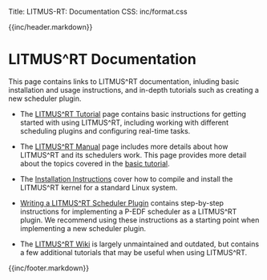 Title:  LITMUS-RT: Documentation
CSS:    inc/format.css

{{inc/header.markdown}}

LITMUS^RT Documentation
=======================

This page contains links to LITMUS^RT documentation, inluding basic installation and usage instructions, and in-depth tutorials such as creating a new scheduler plugin.

 - The [LITMUS^RT Tutorial](tutorial/index.html) page contains basic instructions for getting started with using LITMUS^RT, including working with different scheduling plugins and configuring real-time tasks.

 - The [LITMUS^RT Manual](tutorial/manual.html) page includes more details about how LITMUS^RT and its schedulers work. This page provides more detail about the topics covered in the [basic tutorial](tutorial/index.html).

 - The [Installation Instructions](installation.html) cover how to compile and install the LITMUS^RT kernel for a standard Linux system.

 - [Writing a LITMUS^RT Scheduler Plugin](create_plugin/create_plugin.html) contains step-by-step instructions for implementing a P-EDF scheduler as a LITMUS^RT plugin. We recommend using these instructions as a starting point when implementing a new scheduler plugin.

 - The [LITMUS^RT Wiki](http://wiki.litmus-rt.org/) is largely unmaintained and outdated, but contains a few additional tutorials that may be useful when using LITMUS^RT.

{{inc/footer.markdown}}
